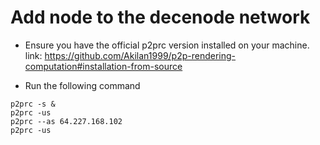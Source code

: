 # Add node to the decenode network 

- Ensure you have the official p2prc version installed on your machine. 
link: https://github.com/Akilan1999/p2p-rendering-computation#installation-from-source

- Run the following command 
```
p2prc -s &
p2prc -us 
p2prc --as 64.227.168.102
p2prc -us
```
